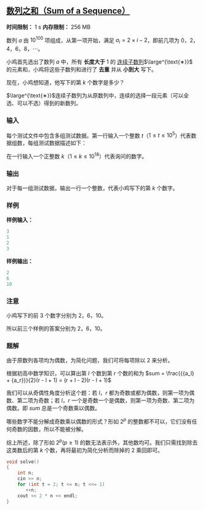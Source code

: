 ## [数列之和（Sum of a Sequence）](https://ac.nowcoder.com/acm/contest/95338/C)

**时间限制：** 1 s
**内存限制：** 256 MB



数列 $a$ 由 $10^{100}$ 项组成，从第一项开始，满足 $a_i = 2 \times i - 2$，即前几项为 $0$，$2$，$4$，$6$，$8$，$\cdots$。

小鸡首先选出了数列 $a$ 中，所有 **长度大于** $1$ 的 <u>连续子数列</u>$\large^{\text{∗}}$ 的元素和，小鸡将这些子数列和进行了 **去重** 并从 **小到大** 写下。

现在，小鸡想知道，他写下的第 $k$ 个数字是多少？



$\large^{\text{∗}}$连续子数列为从原数列中，连续的选择一段元素（可以全选、可以不选）得到的新数列。







### 输入

每个测试文件中包含多组测试数据。第一行输入一个整数 $t$（$1 \le t \le 10^5$）代表数据组数，每组测试数据描述如下：

在一行输入一个正整数 $k$（$1 \le k \le 10^{18}$）代表询问的数字。





### 输出

对于每一组测试数据，输出一行一个整数，代表小鸡写下的第 $k$ 个数字。





### 样例

**样例输入：**

```cpp
3
1
2
3
```



**样例输出：**

```cpp
2
6
10
```





### 注意

小鸡写下的前 $3$ 个数字分别为 $2$，$6$，$10$。 

所以前三个样例的答案分别为 $2$，$6$，$10$。





### 题解

由于原数列各项均为偶数，为简化问题，我们可将每项除以 $2$ 来分析。

根据初高中数学知识，可以算出第 $l$ 个数到第 $r$ 个数的和为 $sum = \frac{{{a_l} + {a_r}}}{2}(r - l + 1) = (r + l - 2)(r - l + 1)$

我们可以从奇偶性角度分析这个题：若 $l$，$r$ 都为奇数或都为偶数，则第一项为偶数、第二项为奇数；若 $l$，$r$ 一个是奇数一个是偶数，则第一项为奇数、第二项为偶数。即 $sum$ 总是一个奇数乘以偶数。

哪些数字不能分解成奇数乘以偶数的形式？形如 ${2^p}$ 的整数都不可以，它们没有任何奇数的因数，所以不能被分解。

综上所述，除了形如 $2^p (p \ge 1)$ 的数无法表示外，其他数均可。我们只需找到除去这类数后的第 $k$ 个数，再将最初为简化分析而除掉的 $2$ 乘回即可。



```cpp
void solve()
{
    int n;
    cin >> n;
    for (int t = 2; t <= n; t <<= 1)
       ++n;
    cout << 2 * n << endl;
}
```